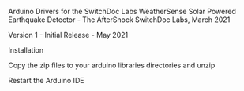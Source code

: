 Arduino Drivers for the SwitchDoc Labs WeatherSense Solar Powered Earthquake Detector - The AfterShock 
SwitchDoc Labs, March 2021<BR>

Version 1 - Initial Release - May 2021<BR>

Installation

Copy the zip files to your arduino libraries directories and unzip

Restart the Arduino IDE





